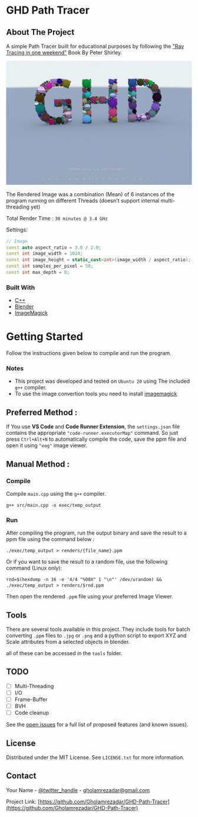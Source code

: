 # **GHD Path Tracer**


<!-- ABOUT THE PROJECT -->
## About The Project
A simple Path Tracer built for educational purposes by following the ["Ray Tracing in one weekend"](https://raytracing.github.io/books/RayTracingInOneWeekend.html) Book By Peter Shirley.

[![Final Rendered Image][product-screenshot]](https://example.com)

The Rendered Image was a combination (Mean) of 6 instances of the program running on different Threads (doesn't support internal multi-threading yet)

Total Render Time  : ```30 minutes @ 3.4 GHz```

Settings:
```c++
// Image
const auto aspect_ratio = 3.0 / 2.0;
const int image_width = 1024;
const int image_height = static_cast<int>(image_width / aspect_ratio);
const int samples_per_pixel = 50;
const int max_depth = 8;
```

### Built With

* [C++](https://www.cplusplus.com/https://www.cplusplus.com/)
* [Blender](https://www.blender.org/)
* [ImageMagick](https://imagemagick.org/index.php)

<!-- GETTING STARTED -->
# Getting Started

Follow the instructions given below to compile and run the program.

### Notes
* This project was developed and tested on ```Ubuntu 20``` using The included ```g++``` compiler.
* To use the image convertion tools you need to install [imagemagick](https://imagemagick.org/index.php)


## Preferred Method :
If You use **VS Code** and **Code Runner Extension**, the ```settings.json``` file contains the appropriate ```"code-runner.executorMap"``` command.
So just press ```Ctrl+Alt+N``` to automatically compile the code, save the ppm file and open it using ```"eog"``` image viewer.

## Manual Method :

### Compile
Compile ```main.cpp``` using the ```g++``` compiler.
```
g++ src/main.cpp -o exec/temp_output
```

### Run
After compiling the program, run the output binary and save the result to a ppm file using the command below :
```
./exec/temp_output > renders/{file_name}.ppm
```
Or if you want to save the result to a random file, use the following command (Linux only):
```
rnd=$(hexdump -n 16 -e '4/4 "%08X" 1 "\n"' /dev/urandom) && ./exec/temp_output > renders/$rnd.ppm
```

Then open the rendered ```.ppm``` file using your preferred Image Viewer.

## Tools
There are several tools available in this project.
They include tools for batch converting ```.ppm``` files to ```.jpg``` or ```.png```
and a python script to export XYZ and Scale attributes from a selected objects in blender.

all of these can be accessed in the ```tools``` folder.
<!-- ROADMAP -->
## TODO

- [ ] Multi-Threading
- [ ] I/O
- [ ] Frame-Buffer
- [ ] BVH
- [ ] Code cleanup

See the [open issues](https://github.com/github_username/repo_name/issues) for a full list of proposed features (and known issues).


<!-- LICENSE -->
## License

Distributed under the MIT License. See `LICENSE.txt` for more information.

<!-- CONTACT -->
## Contact

Your Name - [@twitter_handle](https://instagram.com/gholamreza_dar) - gholamrezadar@gmail.com

Project Link: [https://github.com/Gholamrezadar/GHD-Path-Tracer](https://github.com/Gholamrezadar/GHD-Path-Tracer)

[license-url]: https://github.com/Gholamrezadar/GHD-Path-Tracer/blob/master/LICENSE.txt
[product-screenshot]: Final.jpg
